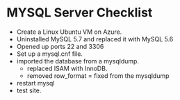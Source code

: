 # MYSQL Server Checklist

* Create a Linux Ubuntu VM on Azure. 
* Uninstalled MySQL 5.7 and replaced it with MySQL 5.6
* Opened up ports 22 and 3306
* Set up a mysql.cnf file. 
* imported the database from a mysqldump. 
	* replaced ISAM with InnoDB. 
	* removed row_format = fixed from the mysqldump
* restart mysql
* test site. 
